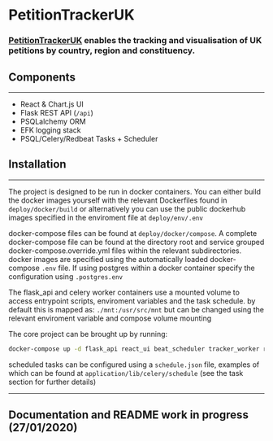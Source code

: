 # PetitionTrackerUK


### [PetitionTrackerUK](https://petitiontracker.co.uk/ "PetitionTrackerUK Homepage link") enables the tracking and visualisation of UK petitions by country, region and constituency.


## Components
---
- React & Chart.js UI
- Flask REST API (`/api`)
- PSQLalchemy ORM
- EFK logging stack
- PSQL/Celery/Redbeat Tasks + Scheduler

## Installation
---

The project is designed to be run in docker containers. You can either build the docker images yourself with the relevant Dockerfiles found in `deploy/docker/build` or
alternatively you can use the public dockerhub images specified in the enviroment file at `deploy/env/.env`

docker-compose files can be found at `deploy/docker/compose`. A complete docker-compose file can be found
at the directory root and service grouped docker-compose.override.yml files within the relevant subdirectories. docker images are specified using the automatically loaded docker-compose `.env` file. If using postgres within a docker container specify the configuration using `.postgres.env`

The flask_api and celery worker containers use a mounted volume to access entrypoint scripts, enviroment
variables and the task schedule. by default this is mapped as: `./mnt:/usr/src/mnt` but can be changed using the relevant enviroment variable and compose volume mounting

The core project can be brought up by running:

```bash
docker-compose up -d flask_api react_ui beat_scheduler tracker_worker redis postgres
```

scheduled tasks can be configured using a ```schedule.json``` file, examples of which can be found at ```application/lib/celery/schedule``` (see the task section for further details)

---

## Documentation and README work in progress (27/01/2020)